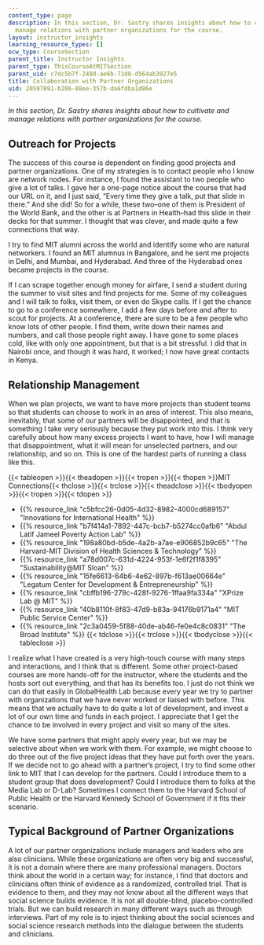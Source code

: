 ```yaml
---
content_type: page
description: In this section, Dr. Sastry shares insights about how to cultivate and
  manage relations with partner organizations for the course.
layout: instructor_insights
learning_resource_types: []
ocw_type: CourseSection
parent_title: Instructor Insights
parent_type: ThisCourseAtMITSection
parent_uid: c7dc5b7f-248d-ae6b-71d8-d564ab3927e5
title: Collaboration with Partner Organizations
uid: 20597891-b286-88ee-357b-da6fdba1d86e
---
```

_In this section, Dr. Sastry shares insights about how to cultivate and manage relations with partner organizations for the course._

## Outreach for Projects

The success of this course is dependent on finding good projects and partner organizations. One of my strategies is to contact people who I know are network nodes. For instance, I found the assistant to two people who give a lot of talks. I gave her a one-page notice about the course that had our URL on it, and I just said, “Every time they give a talk, put that slide in there.” And she did! So for a while, these two–one of them is President of the World Bank, and the other is at Partners in Health–had this slide in their decks for that summer. I thought that was clever, and made quite a few connections that way.

I try to find MIT alumni across the world and identify some who are natural networkers. I found an MIT alumnus in Bangalore, and he sent me projects in Delhi, and Mumbai, and Hyderabad. And three of the Hyderabad ones became projects in the course.

If I can scrape together enough money for airfare, I send a student during the summer to visit sites and find projects for me. Some of my colleagues and I will talk to folks, visit them, or even do Skype calls. If I get the chance to go to a conference somewhere, I add a few days before and after to scout for projects. At a conference, there are sure to be a few people who know lots of other people. I find them, write down their names and numbers, and call those people right away. I have gone to some places cold, like with only one appointment, but that is a bit stressful. I did that in Nairobi once, and though it was hard, it worked; I now have great contacts in Kenya.

## Relationship Management

When we plan projects, we want to have more projects than student teams so that students can choose to work in an area of interest. This also means, inevitably, that some of our partners will be disappointed, and that is something I take very seriously because they put work into this. I think very carefully about how many excess projects I want to have, how I will manage that disappointment, what it will mean for unselected partners, and our relationship, and so on. This is one of the hardest parts of running a class like this.

{{< tableopen >}}{{< theadopen >}}{{< tropen >}}{{< thopen >}}MIT Connections{{< thclose >}}{{< trclose >}}{{< theadclose >}}{{< tbodyopen >}}{{< tropen >}}{{< tdopen >}}
- {{% resource_link "c5bfcc26-0d05-4d32-8982-4000cd689157" "Innovations for International Health" %}}
- {{% resource_link "b7f414a1-7892-447c-bcb7-b5274cc0afb6" "Abdul Latif Jameel Poverty Action Lab" %}}
- {{% resource_link "198a80bd-b5de-4a2b-a7ae-e906852b9c65" "The Harvard-MIT Division of Health Sciences & Technology" %}}
- {{% resource_link "a78d007c-631d-4224-953f-1e6f2f1f8395" "Sustainability@MIT Sloan" %}}
- {{% resource_link "15fe6613-64b6-4e62-897b-f613ae00664e" "Legatum Center for Development & Entrepreneurship" %}}
- {{% resource_link "cbffb196-279c-428f-9276-1ffaa9fa334a" "XPrize Lab @ MIT" %}}
- {{% resource_link "40b8110f-8f83-47d9-b83a-94176b9171a4" "MIT Public Service Center" %}}
- {{% resource_link "2c3a0459-5f88-40de-ab46-fe0e4c8c0831" "The Broad Institute" %}}
{{< tdclose >}}{{< trclose >}}{{< tbodyclose >}}{{< tableclose >}}

I realize what I have created is a very high-touch course with many steps and interactions, and I think that is different. Some other project-based courses are more hands-off for the instructor, where the students and the hosts sort out everything, and that has its benefits too. I just do not think we can do that easily in GlobalHealth Lab because every year we try to partner with organizations that we have never worked or liaised with before. This means that we actually have to do quite a lot of development, and invest a lot of our own time and funds in each project. I appreciate that I get the chance to be involved in every project and visit so many of the sites.

We have some partners that might apply every year, but we may be selective about when we work with them. For example, we might choose to do three out of the five project ideas that they have put forth over the years. If we decide not to go ahead with a partner’s project, I try to find some other link to MIT that I can develop for the partners. Could I introduce them to a student group that does development? Could I introduce them to folks at the Media Lab or D-Lab? Sometimes I connect them to the Harvard School of Public Health or the Harvard Kennedy School of Government if it fits their scenario.

## Typical Background of Partner Organizations

A lot of our partner organizations include managers and leaders who are also clinicians. While these organizations are often very big and successful, it is not a domain where there are many professional managers. Doctors think about the world in a certain way; for instance, I find that doctors and clinicians often think of evidence as a randomized, controlled trial. That is evidence to them, and they may not know about all the different ways that social science builds evidence. It is not all double-blind, placebo-controlled trials. But we can build research in many different ways such as through interviews. Part of my role is to inject thinking about the social sciences and social science research methods into the dialogue between the students and clinicians.